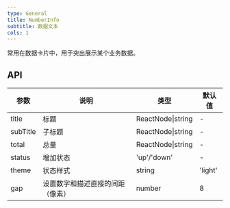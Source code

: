 ```yaml
---
type: General
title: NumberInfo
subtitle: 数据文本
cols: 1
---
```


常用在数据卡片中，用于突出展示某个业务数据。

## API

参数 | 说明 | 类型 | 默认值
----|------|-----|------
title | 标题 | ReactNode\|string | -
subTitle | 子标题 | ReactNode\|string | -
total | 总量 | ReactNode\|string | -
status | 增加状态 | 'up'\/'down' | -
theme | 状态样式 | string | 'light'
gap | 设置数字和描述直接的间距（像素） | number | 8
